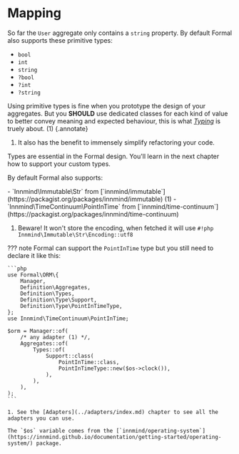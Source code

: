 # Mapping

So far the `User` aggregate only contains a `string` property. By default Formal also supports these primitive types:

- `bool`
- `int`
- `string`
- `?bool`
- `?int`
- `?string`

Using primitive types is fine when you prototype the design of your aggregates. But you **SHOULD** use dedicated classes for each kind of value to better convey meaning and expected behaviour, this is what [_Typing_](https://innmind.github.io/documentation/philosophy/explicit/#parse-dont-validate) is truely about. (1)
{.annotate}

1. It also has the benefit to immensely simplify refactoring your code.

Types are essential in the Formal design. You'll learn in the next chapter how to support your custom types.

By default Formal also supports:

<div class="annotate" markdown>
- `Innmind\Immutable\Str` from [`innmind/immutable`](https://packagist.org/packages/innmind/immutable) (1)
- `Innmind\TimeContinuum\PointInTime` from [`innmind/time-continuum`](https://packagist.org/packages/innmind/time-continuum)
</div>

1. Beware! It won't store the encoding, when fetched it will use `#!php Innmind\Immutable\Str\Encoding::utf8`

??? note
    Formal can support the `PointInTime` type but you still need to declare it like this:

    ```php
    use Formal\ORM\{
        Manager,
        Definition\Aggregates,
        Definition\Types,
        Definition\Type\Support,
        Definition\Type\PointInTimeType,
    };
    use Innmind\TimeContinuum\PointInTime;

    $orm = Manager::of(
        /* any adapter (1) */,
        Aggregates::of(
            Types::of(
                Support::class(
                    PointInTime::class,
                    PointInTimeType::new($os->clock()),
                ),
            ),
        ),
    );
    ```

    1. See the [Adapters](../adapters/index.md) chapter to see all the adapters you can use.

    The `$os` variable comes from the [`innmind/operating-system`](https://innmind.github.io/documentation/getting-started/operating-system/) package.
